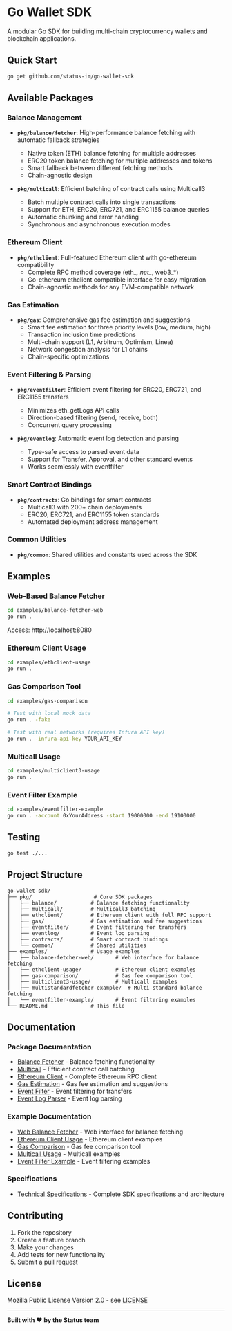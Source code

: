 # Go Wallet SDK

A modular Go SDK for building multi-chain cryptocurrency wallets and blockchain applications.

## Quick Start

```bash
go get github.com/status-im/go-wallet-sdk
```

## Available Packages

### Balance Management
- **`pkg/balance/fetcher`**: High-performance balance fetching with automatic fallback strategies
  - Native token (ETH) balance fetching for multiple addresses
  - ERC20 token balance fetching for multiple addresses and tokens
  - Smart fallback between different fetching methods
  - Chain-agnostic design

- **`pkg/multicall`**: Efficient batching of contract calls using Multicall3
  - Batch multiple contract calls into single transactions
  - Support for ETH, ERC20, ERC721, and ERC1155 balance queries
  - Automatic chunking and error handling
  - Synchronous and asynchronous execution modes

### Ethereum Client
- **`pkg/ethclient`**: Full-featured Ethereum client with go-ethereum compatibility
  - Complete RPC method coverage (eth_*, net_*, web3_*)
  - Go-ethereum ethclient compatible interface for easy migration
  - Chain-agnostic methods for any EVM-compatible network

### Gas Estimation
- **`pkg/gas`**: Comprehensive gas fee estimation and suggestions
  - Smart fee estimation for three priority levels (low, medium, high)
  - Transaction inclusion time predictions
  - Multi-chain support (L1, Arbitrum, Optimism, Linea)
  - Network congestion analysis for L1 chains
  - Chain-specific optimizations

### Event Filtering & Parsing
- **`pkg/eventfilter`**: Efficient event filtering for ERC20, ERC721, and ERC1155 transfers
  - Minimizes eth_getLogs API calls
  - Direction-based filtering (send, receive, both)
  - Concurrent query processing

- **`pkg/eventlog`**: Automatic event log detection and parsing
  - Type-safe access to parsed event data
  - Support for Transfer, Approval, and other standard events
  - Works seamlessly with eventfilter

### Smart Contract Bindings
- **`pkg/contracts`**: Go bindings for smart contracts
  - Multicall3 with 200+ chain deployments
  - ERC20, ERC721, and ERC1155 token standards
  - Automated deployment address management

### Common Utilities
- **`pkg/common`**: Shared utilities and constants used across the SDK

## Examples

### Web-Based Balance Fetcher

```bash
cd examples/balance-fetcher-web
go run .
```

Access: http://localhost:8080

### Ethereum Client Usage

```bash
cd examples/ethclient-usage
go run .
```

### Gas Comparison Tool

```bash
cd examples/gas-comparison

# Test with local mock data
go run . -fake

# Test with real networks (requires Infura API key)
go run . -infura-api-key YOUR_API_KEY
```

### Multicall Usage

```bash
cd examples/multiclient3-usage
go run .
```

### Event Filter Example

```bash
cd examples/eventfilter-example
go run . -account 0xYourAddress -start 19000000 -end 19100000
```

## Testing

```bash
go test ./...
```

## Project Structure

```
go-wallet-sdk/
├── pkg/                    # Core SDK packages
│   ├── balance/           # Balance fetching functionality
│   ├── multicall/         # Multicall3 batching
│   ├── ethclient/         # Ethereum client with full RPC support
│   ├── gas/               # Gas estimation and fee suggestions
│   ├── eventfilter/       # Event filtering for transfers
│   ├── eventlog/          # Event log parsing
│   ├── contracts/         # Smart contract bindings
│   └── common/            # Shared utilities
├── examples/              # Usage examples
│   ├── balance-fetcher-web/       # Web interface for balance fetching
│   ├── ethclient-usage/           # Ethereum client examples
│   ├── gas-comparison/            # Gas fee comparison tool
│   ├── multiclient3-usage/        # Multicall examples
│   ├── multistandardfetcher-example/  # Multi-standard balance fetching
│   └── eventfilter-example/       # Event filtering examples
└── README.md              # This file
```

## Documentation

### Package Documentation
- [Balance Fetcher](pkg/balance/fetcher/README.md) - Balance fetching functionality
- [Multicall](pkg/multicall/README.md) - Efficient contract call batching
- [Ethereum Client](pkg/ethclient/README.md) - Complete Ethereum RPC client
- [Gas Estimation](pkg/gas/README.md) - Gas fee estimation and suggestions
- [Event Filter](pkg/eventfilter/README.md) - Event filtering for transfers
- [Event Log Parser](pkg/eventlog/README.md) - Event log parsing

### Example Documentation
- [Web Balance Fetcher](examples/balance-fetcher-web/README.md) - Web interface for balance fetching
- [Ethereum Client Usage](examples/ethclient-usage/README.md) - Ethereum client examples
- [Gas Comparison](examples/gas-comparison/README.md) - Gas fee comparison tool
- [Multicall Usage](examples/multiclient3-usage/README.md) - Multicall examples
- [Event Filter Example](examples/eventfilter-example/README.md) - Event filtering examples

### Specifications
- [Technical Specifications](docs/specs.md) - Complete SDK specifications and architecture

## Contributing

1. Fork the repository
2. Create a feature branch
3. Make your changes
4. Add tests for new functionality
5. Submit a pull request

## License

Mozilla Public License Version 2.0 - see [LICENSE](LICENSE)

---

**Built with ❤️ by the Status team**

